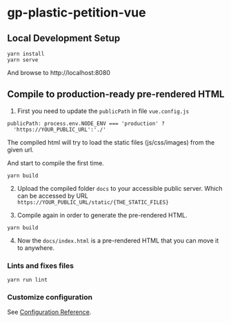 # gp-plastic-petition-vue

## Local Development Setup

```
yarn install
yarn serve
```

And browse to http://localhost:8080

## Compile to production-ready pre-rendered HTML

1. First you need to update the `publicPath` in file `vue.config.js`
```
publicPath: process.env.NODE_ENV === 'production' ?
  'https://YOUR_PUBLIC_URL':'./'
```

The compiled html will try to load the static files (js/css/images) from the given url.

And start to compile the first time.

```
yarn build
```

2. Upload the compiled folder `docs` to your accessible public server. Which can be accessed by URL `https://YOUR_PUBLIC_URL/static/{THE_STATIC_FILES}`

3. Compile again in order to generate the pre-rendered HTML.

```
yarn build
```

4. Now the `docs/index.html` is a pre-rendered HTML that you can move it to anywhere.

### Lints and fixes files
```
yarn run lint
```

### Customize configuration
See [Configuration Reference](https://cli.vuejs.org/config/).
